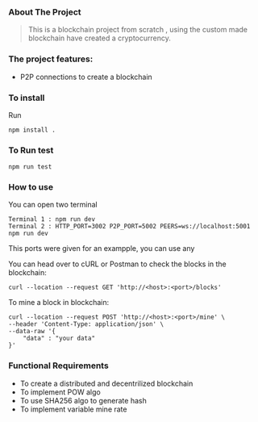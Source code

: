 <!-- TABLE OF CONTENTS -->
### About The Project

> This is a blockchain project from scratch , using the custom made blockchain have created a cryptocurrency. 

### The project features:
* P2P connections to create a blockchain

### To install 
Run 
```
npm install .
```
### To Run test
```
npm run test
```

### How to use
You can open two terminal 

```
Terminal 1 : npm run dev
Terminal 2 : HTTP_PORT=3002 P2P_PORT=5002 PEERS=ws://localhost:5001  npm run dev
```
This ports were given for an exampple, you can use any

You can head over to cURL or Postman to check the blocks in the blockchain:
```
curl --location --request GET 'http://<host>:<port>/blocks'
```

To mine a block in blockchain:
```
curl --location --request POST 'http://<host>:<port>/mine' \
--header 'Content-Type: application/json' \
--data-raw '{
    "data" : "your data"
}'
```

### Functional Requirements
* To create a distributed and decentrilized blockchain 
* To implement POW algo
* To use SHA256 algo to generate hash
* To implement variable mine rate


